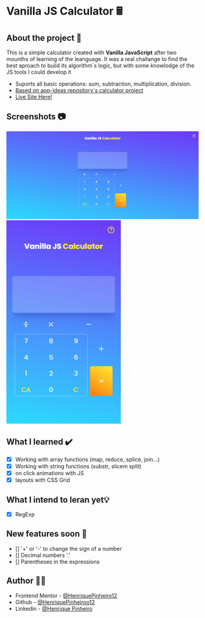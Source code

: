 # Vanilla JS Calculator 🖩

## About the project 🎯

This is a simple calculator created with __Vanilla JavaScript__ after two mounths of learning of the leanguage. It was a real challange to find the best aproach to build its algorithm´s logic, but with some knowlodge of the JS tools I could develop it

 - Suports all basic operations: sum, subtraction, multiplication, division.
 - [Based on app-ideas repository´s calculator project](https://github.com/app-ideas/app-ideas/blob/master/Projects/Calculator-App.md)
 - [Live Site Here!](https://henriquepinheiro12.github.io/VanillaJS-Calculator/)

## Screenshots 📷
![](assets/desktop-print.png)
![](assets/mobile-print.png)

## What I learned ✔️

- [X] Working with array functions (map, reduce, splice, join...)
- [X] Working with string functions (substr, slicem split)
- [X] on click animations with JS
- [X] layouts with CSS Grid

## What I intend to leran yet💡

- [X] RegExp

## New features soon 🌠

- [] '+' or '-' to change the sign of a number
- [] Decimal numbers '.'
- [] Parentheses in the expressions


## Author 🧑‍💻

- Frontend Mentor - [@HenriquePinheiro12](https://www.frontendmentor.io/profile/HenriquePinheiro12)
- Github - [@HenriquePinheiroo12](https://github.com/henriquepinheiro12/)
- Linkedin - [@Henrique Pinheiro](https://www.linkedin.com/in/henrique-pinheiro-a43b62203/)